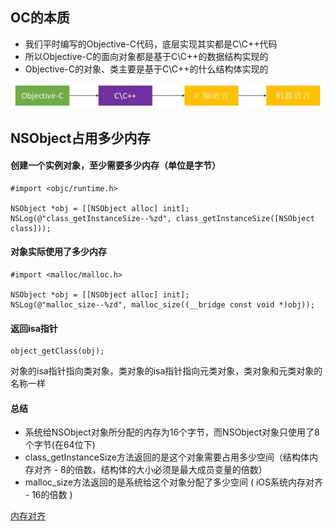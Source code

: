 ## OC的本质

* 我们平时编写的Objective-C代码，底层实现其实都是C\C++代码
* 所以Objective-C的面向对象都是基于C\C++的数据结构实现的
* Objective-C的对象、类主要是基于C\C++的什么结构体实现的

![OC的本质](images/4.png)

##  NSObject占用多少内存

#### 创建一个实例对象，至少需要多少内存（单位是字节）

    #import <objc/runtime.h>

    NSObject *obj = [[NSObject alloc] init];
    NSLog(@"class_getInstanceSize--%zd", class_getInstanceSize([NSObject class]));

#### 对象实际使用了多少内存

    #import <malloc/malloc.h>

    NSObject *obj = [[NSObject alloc] init];
    NSLog(@"malloc_size--%zd", malloc_size((__bridge const void *)obj));


#### 返回isa指针

    object_getClass(obj);

对象的isa指针指向类对象，类对象的isa指针指向元类对象，类对象和元类对象的名称一样

#### 总结

* 系统给NSObject对象所分配的内存为16个字节，而NSObject对象只使用了8个字节(在64位下)
* class_getInstanceSize方法返回的是这个对象需要占用多少空间（结构体内存对齐 - 8的倍数，结构体的大小必须是最大成员变量的倍数）
* malloc_size方法返回的是系统给这个对象分配了多少空间 ( iOS系统内存对齐 - 16的倍数 )


[内存对齐](https://www.jianshu.com/p/ef0ccc7a0776)
